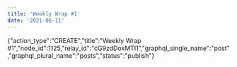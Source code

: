 ```yaml
---
title: 'Weekly Wrap #1'
date: '2021-06-11'
---
```


{"action_type":"CREATE","title":"Weekly Wrap #1","node_id":1125,"relay_id":"cG9zdDoxMTI1","graphql_single_name":"post","graphql_plural_name":"posts","status":"publish"}
